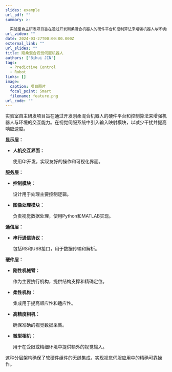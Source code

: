 ```yaml
---
slides: example
url_pdf: ""
summary: >-
  
  实验室自主研发项目旨在通过开发刚柔混合机器人的硬件平台和控制算法来增强机器人与环境的交互能力。在视觉伺服系统中引入输入映射模块，以减少干扰并提高响应速度。
url_video: ""
date: 2024-03-27T00:00:00.000Z
external_link: ""
url_slides: ""
title: 刚柔混合视觉伺服机器人
authors: ["Bihui JIN"]
tags:
  - Predictive Control
  - Robot
links: []
image:
  caption: 项目图片
  focal_point: Smart
  filename: feature.png
url_code: ""
---
```


实验室自主研发项目旨在通过开发刚柔混合机器人的硬件平台和控制算法来增强机器人与环境的交互能力。在视觉伺服系统中引入输入映射模块，以减少干扰并提高响应速度。

**显示层：**

* **人机交互界面：**

   使用Qt开发，实现友好的操作和可视化界面。

**服务层：**

* **控制模块：**

   设计用于处理主要控制逻辑。
* **图像处理模块：**

   负责视觉数据处理，使用Python和MATLAB实现。

**通信层：**

* **串行通信协议：**

   包括RS和USB接口，用于数据传输和解析。

**硬件层：**

* **刚性机械臂：**

   作为主要执行机构，提供结构支撑和精确定位。
* **柔性机构：**

   集成用于提高顺应性和适应性。
* **高精度相机：**

   确保准确的视觉数据采集。
* **微型相机：**

   用于在受限或精细环境中提供额外的视觉输入。

这种分层架构确保了软硬件组件的无缝集成，实现视觉伺服应用中的精确可靠操作。
